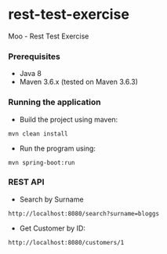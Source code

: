 # rest-test-exercise
Moo - Rest Test Exercise

### Prerequisites

* Java 8
* Maven 3.6.x (tested on Maven 3.6.3)

### Running the application

* Build the project using maven:
 ```
mvn clean install
 ```

* Run the program using:
 ```
mvn spring-boot:run 
 ```

### REST API

* Search by Surname
```
http://localhost:8080/search?surname=bloggs
````
* Get Customer by ID:
```
http://localhost:8080/customers/1
````
